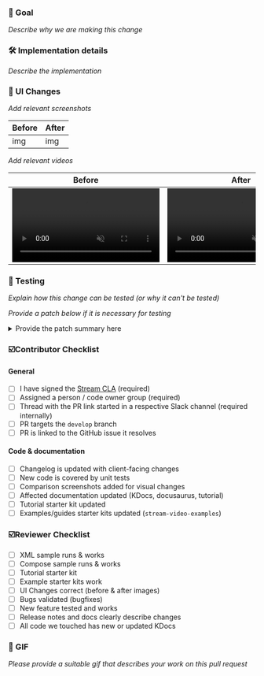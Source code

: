 ### 🎯 Goal

_Describe why we are making this change_

### 🛠 Implementation details

_Describe the implementation_

### 🎨 UI Changes

_Add relevant screenshots_

| Before | After |
| --- | --- |
| img | img |

_Add relevant videos_

<table>
<thead>
<tr>
<th>Before</th>
<th>After</th>
</tr>
</thead>
<tbody>
<tr>
<td>
<video src="" controls="controls" muted="muted" />
</td>
<td>
<video src="" controls="controls" muted="muted" />
</td>
</tr>
</tbody>
</table>

### 🧪 Testing

_Explain how this change can be tested (or why it can't be tested)_

_Provide a patch below if it is necessary for testing_

<details>

<summary>Provide the patch summary here</summary>

```
Provide the patch code here
```

</details>


### ☑️Contributor Checklist

#### General
- [ ] I have signed the [Stream CLA](https://docs.google.com/forms/d/e/1FAIpQLScFKsKkAJI7mhCr7K9rEIOpqIDThrWxuvxnwUq2XkHyG154vQ/viewform) (required)
- [ ] Assigned a person / code owner group (required)
- [ ] Thread with the PR link started in a respective Slack channel (required internally)
- [ ] PR targets the `develop` branch
- [ ] PR is linked to the GitHub issue it resolves

#### Code & documentation
- [ ] Changelog is updated with client-facing changes
- [ ] New code is covered by unit tests
- [ ] Comparison screenshots added for visual changes
- [ ] Affected documentation updated (KDocs, docusaurus, tutorial)
- [ ] Tutorial starter kit updated
- [ ] Examples/guides starter kits updated (`stream-video-examples`)

### ☑️Reviewer Checklist
- [ ] XML sample runs & works
- [ ] Compose sample runs & works
- [ ] Tutorial starter kit
- [ ] Example starter kits work
- [ ] UI Changes correct (before & after images)
- [ ] Bugs validated (bugfixes)
- [ ] New feature tested and works
- [ ] Release notes and docs clearly describe changes
- [ ] All code we touched has new or updated KDocs

### 🎉 GIF

_Please provide a suitable gif that describes your work on this pull request_